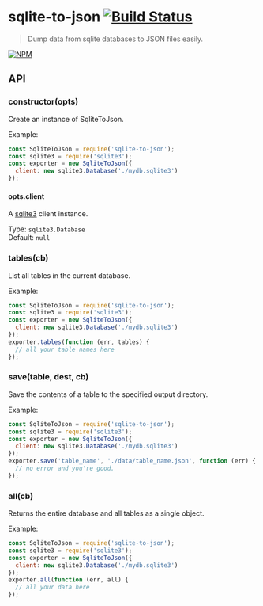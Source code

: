 # sqlite-to-json [![Build Status](https://secure.travis-ci.org/tkellen/node-sqlite-to-json.png)](http://travis-ci.org/tkellen/node-sqlite-to-json)
> Dump data from sqlite databases to JSON files easily.

[![NPM](https://nodei.co/npm/sqlite-to-json.png)](https://nodei.co/npm/sqlite-to-json/)

## API

### constructor(opts)

Create an instance of SqliteToJson.

Example:
```js
const SqliteToJson = require('sqlite-to-json');
const sqlite3 = require('sqlite3');
const exporter = new SqliteToJson({
  client: new sqlite3.Database('./mydb.sqlite3')
});
```

#### opts.client

A [sqlite3](https://github.com/mapbox/node-sqlite3) client instance.

Type: `sqlite3.Database`  
Default: `null`


### tables(cb)

List all tables in the current database.

Example:
```js
const SqliteToJson = require('sqlite-to-json');
const sqlite3 = require('sqlite3');
const exporter = new SqliteToJson({
  client: new sqlite3.Database('./mydb.sqlite3')
});
exporter.tables(function (err, tables) {
  // all your table names here
});
```

### save(table, dest, cb)

Save the contents of a table to the specified output directory.

Example:
```js
const SqliteToJson = require('sqlite-to-json');
const sqlite3 = require('sqlite3');
const exporter = new SqliteToJson({
  client: new sqlite3.Database('./mydb.sqlite3')
});
exporter.save('table_name', './data/table_name.json', function (err) {
  // no error and you're good.
});
```

### all(cb)

Returns the entire database and all tables as a single object.

Example:
```js
const SqliteToJson = require('sqlite-to-json');
const sqlite3 = require('sqlite3');
const exporter = new SqliteToJson({
  client: new sqlite3.Database('./mydb.sqlite3')
});
exporter.all(function (err, all) {
  // all your data here
});
```

